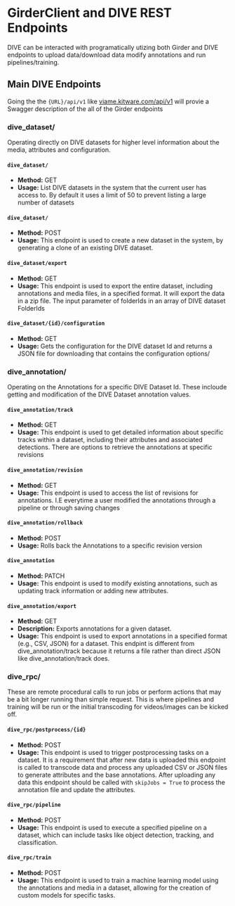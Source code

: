 # GirderClient and DIVE REST Endpoints

DIVE can be interacted with programatically utizing both Girder and DIVE endpoints to upload data/download data modify annotations and run pipelines/training.

## Main DIVE Endpoints

Going the the `{URL}/api/v1` like [viame.kitware.com/api/v1](viame.kitware.com/api/v1) will provie a Swagger description of the all of the Girder endpoints

### dive_dataset/

Operating directly on  DIVE datasets for higher level information about the media, attributes and configuration.

#### `dive_dataset/`
- **Method:** GET
- **Usage:** List DIVE datasets in the system that the current user has access to.  By default it uses a limit of 50 to prevent listing a large number of datasets

#### `dive_dataset/`
- **Method:** POST
- **Usage:** This endpoint is used to create a new dataset in the system, by generating a clone of an existing DIVE dataset.

#### `dive_dataset/export`
- **Method:** GET
- **Usage:** This endpoint is used to export the entire dataset, including annotations and media files, in a specified format.  It will export the data in a zip file.  The input parameter of folderIds in an array of DIVE dataset FolderIds

#### `dive_dataset/{id}/configuration`
- **Method:** GET
- **Usage:** Gets the configuration for the DIVE dataset Id and returns a JSON file for downloading that contains the configuration options/

### dive_annotation/

Operating on the Annotations for a specific DIVE Dataset Id.  These incloude getting and modification of the DIVE Dataset annotation values.

#### `dive_annotation/track`
- **Method:** GET
- **Usage:** This endpoint is used to get detailed information about specific tracks within a dataset, including their attributes and associated detections.  There are options to retrieve the annotations at specific revisions

#### `dive_annotation/revision`
- **Method:** GET
- **Usage:** This endpoint is used to access the list of revisions for annotations.  I.E everytime a user modified the annotations through a pipeline or through saving changes

#### `dive_annotation/rollback`
- **Method:** POST
- **Usage:** Rolls back the Annotations to a specific revision version

#### `dive_annotation`
- **Method:** PATCH
- **Usage:** This endpoint is used to modify existing annotations, such as updating track information or adding new attributes.


####  `dive_annotation/export`
- **Method:** GET
- **Description:** Exports annotations for a given dataset.
- **Usage:** This endpoint is used to export annotations in a specified format (e.g., CSV, JSON) for a dataset.  This endpint is different from dive_annotation/track because it returns a file rather than direct JSON like dive_annotation/track does.

### dive_rpc/

These are remote procedural calls to run jobs or perform actions that may be a bit longer running than simple request.  This is where pipelines and training will be run or the initial transcoding for videos/images can be kicked off.

####  `dive_rpc/postprocess/{id}`
- **Method:** POST
- **Usage:** This endpoint is used to trigger postprocessing tasks on a dataset.  It is a requirement that after new data is uploaded this endpoint is called to transcode data and process any uploaded CSV or JSON files to generate attributes and the base annotations.  After uploading any data this endpoint should be called with `skipJobs = True` to process the annotation file and update the attributes.

#### `dive_rpc/pipeline`
- **Method:** POST
- **Usage:** This endpoint is used to execute a specified pipeline on a dataset, which can include tasks like object detection, tracking, and classification.

####  `dive_rpc/train`
- **Method:** POST
- **Usage:** This endpoint is used to train a machine learning model using the annotations and media in a dataset, allowing for the creation of custom models for specific tasks.
